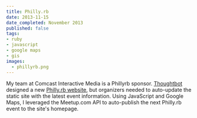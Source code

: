 ```yaml
---
title: Philly.rb
date: 2013-11-15
date_completed: November 2013
published: false
tags:
- ruby
- javascript
- google maps
- gis
images:
  - phillyrb.png
---
```


My team at Comcast Interactive Media is a Phillyrb sponsor. [Thoughtbot](http://thoughtbot.com) designed a new [Philly.rb website](http://phillyrb.org), but organizers needed to auto-update the static site with the latest event information. Using JavaScript and Google Maps, I leveraged the Meetup.com API to auto-publish the next Philly.rb event to the site's homepage.
